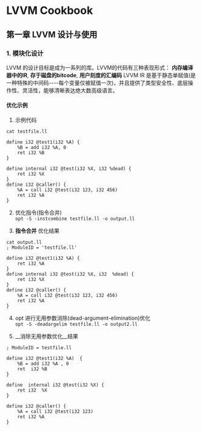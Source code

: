 # LVVM Cookbook  

## 第一章 LVVM 设计与使用  


### 1. 模块化设计   
LVVM  的设计目标是成为一系列的库。LVVM的代码有三种表现形式： __内存编译器中的IR__, __存于磁盘的bitcode__, __用户刻度的汇编码__  LVVM IR 是基于静态单赋值(是一种特殊的中间码----每个变量仅被赋值一次)，并且提供了类型安全性、底层操作性、灵活性，能够清晰表达绝大数高级语言。     


#### 优化示例  
1. 示例代码    

```
cat testfile.ll 

define i32 @test1(i32 %A) {
    %B = add i32 %A, 0
    ret i32 %B
}

define internal i32 @test(i32 %X, i32 %dead) {
    ret i32 %X
}
define i32 @caller() {
    %A = call i32 @test(i32 123, i32 456) 
    ret i32 %A
}

```
2. 优化指令(指令合并)     
`opt -S -instcombine testfile.ll -o output.ll`   

3. __指令合并__ 优化结果   

```
cat output.ll 
; ModuleID = 'testfile.ll'

define i32 @test1(i32 %A) {
    ret i32 %A
}
define internal i32 @test(i32 %X, i32  %dead) {
    ret i32 %X
}
define i32 @caller() {
    %A = call i32 @test(i32 123, i32 456)  
    ret i32 %A
}

```

4. opt 进行无用参数消除(dead-argument-elimination)优化  
`opt -S -deadargelim testfile.ll -o output2.ll`  

5. __消除无用参数优化__结果  

```
; ModuleID = testfile.ll  

define i32 @test1(i32 %A)  {
    %B = add i32 %A , 0
    ret  i32 %B
}

define  internal i32 @test(i32 %X) {
    ret i32  %X
}

define i32 @caller() {
    %A = call i32 @test(i32 123) 
    ret i32 %A
}

```







